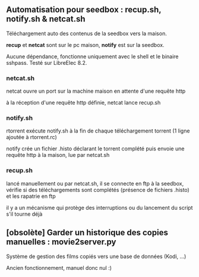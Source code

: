 ## Automatisation pour seedbox : recup.sh, notify.sh & netcat.sh

Téléchargement auto des contenus de la seedbox vers la maison.

__recup__ et __netcat__ sont sur le pc maison, __notify__ est sur la seedbox.

Aucune dépendance, fonctionne uniquement avec le shell et le binaire sshpass. Testé sur LibreElec 8.2.

### netcat.sh

netcat ouvre un port sur la machine maison en attente d'une requête http

à la réception d'une requête http définie, netcat lance recup.sh

### notify.sh

rtorrent exécute notify.sh à la fin de chaque téléchargement torrent (1 ligne ajoutée à rtorrent.rc)

notify crée un fichier .histo déclarant le torrent complété puis envoie une requête http à la maison, lue par netcat.sh

### recup.sh

lancé manuellement ou par netcat.sh, il se connecte en ftp à la seedbox, vérifie si des téléchargements sont complétés (présence de fichiers .histo) et les rapatrie en ftp

il y a un mécanisme qui protège des interruptions ou du lancement du script s'il tourne déjà


## [obsolète] Garder un historique des copies manuelles : movie2server.py

Système de gestion des films copiés vers une base de données (Kodi, ...)

Ancien fonctionnement, manuel donc nul :)
